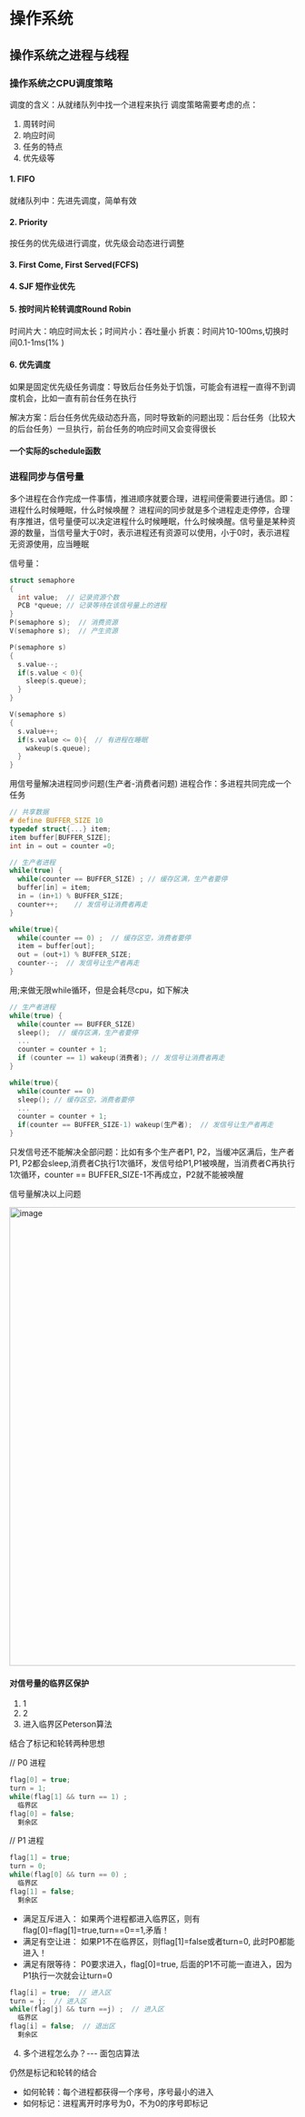 # 操作系统
## 操作系统之进程与线程
### 操作系统之CPU调度策略
调度的含义：从就绪队列中找一个进程来执行
调度策略需要考虑的点：
1. 周转时间
2. 响应时间
3. 任务的特点
4. 优先级等
#### 1. FIFO
就绪队列中：先进先调度，简单有效
#### 2. Priority
按任务的优先级进行调度，优先级会动态进行调整
#### 3. First Come, First Served(FCFS)
#### 4. SJF 短作业优先
#### 5. 按时间片轮转调度Round Robin
时间片大：响应时间太长；时间片小：吞吐量小
折衷：时间片10-100ms,切换时间0.1-1ms(1% )
#### 6. 优先调度
如果是固定优先级任务调度：导致后台任务处于饥饿，可能会有进程一直得不到调度机会，比如一直有前台任务在执行

解决方案：后台任务优先级动态升高，同时导致新的问题出现：后台任务（比较大的后台任务）一旦执行，前台任务的响应时间又会变得很长

#### 一个实际的schedule函数

### 进程同步与信号量
多个进程在合作完成一件事情，推进顺序就要合理，进程间便需要进行通信。即：进程什么时候睡眠，什么时候唤醒？
进程间的同步就是多个进程走走停停，合理有序推进，信号量便可以决定进程什么时候睡眠，什么时候唤醒。信号量是某种资源的数量，当信号量大于0时，表示进程还有资源可以使用，小于0时，表示进程无资源使用，应当睡眠

信号量：
```C
struct semaphore
{
  int value;  // 记录资源个数
  PCB *queue; // 记录等待在该信号量上的进程
}
P(semaphore s);  // 消费资源
V(semaphore s);  // 产生资源

P(semaphore s) 
{
  s.value--;
  if(s.value < 0){
    sleep(s.queue);
  }
}

V(semaphore s)
{
  s.value++;
  if(s.value <= 0){  // 有进程在睡眠
    wakeup(s.queue);
  }
}
```

用信号量解决进程同步问题(生产者-消费者问题)
进程合作：多进程共同完成一个任务
```C
// 共享数据
# define BUFFER_SIZE 10
typedef struct{...} item;
item buffer[BUFFER_SIZE];
int in = out = counter =0;
```

```C
// 生产者进程
while(true) {
  while(counter == BUFFER_SIZE) ; // 缓存区满，生产者要停
  buffer[in] = item;
  in = (in+1) % BUFFER_SIZE;
  counter++;    // 发信号让消费者再走
}
```
```C
while(true){
  while(counter == 0) ;  // 缓存区空，消费者要停
  item = buffer[out];
  out = (out+1) % BUFFER_SIZE;
  counter--;  // 发信号让生产者再走
}
```
用;来做无限while循环，但是会耗尽cpu，如下解决
```C
// 生产者进程
while(true) {
  while(counter == BUFFER_SIZE) 
  sleep();  // 缓存区满，生产者要停
  ...
  counter = counter + 1;    
  if (counter == 1) wakeup(消费者); // 发信号让消费者再走
}
```
```C
while(true){
  while(counter == 0)
  sleep(); // 缓存区空，消费者要停
  ...
  counter = counter + 1;  
  if(counter == BUFFER_SIZE-1) wakeup(生产者);  // 发信号让生产者再走
}
```
只发信号还不能解决全部问题：比如有多个生产者P1, P2，当缓冲区满后，生产者P1, P2都会sleep,消费者C执行1次循环，发信号给P1,P1被唤醒，当消费者C再执行1次循环，counter == BUFFER_SIZE-1不再成立，P2就不能被唤醒

信号量解决以上问题

<img width="808" alt="image" src="https://user-images.githubusercontent.com/29672091/202977564-fc424579-9b96-49c2-a7c2-e1cbbb278281.png">

#### 对信号量的临界区保护
1. 1
2. 2
3. 进入临界区Peterson算法

结合了标记和轮转两种思想

// P0 进程
```C
flag[0] = true;
turn = 1;
while(flag[1] && turn == 1) ;
  临界区
flag[0] = false;
  剩余区
```
// P1 进程
```C
flag[1] = true;
turn = 0;
while(flag[0] && turn == 0) ;
  临界区
flag[1] = false;
  剩余区
```
- 满足互斥进入：
  如果两个进程都进入临界区，则有flag[0]=flag[1]=true,turn==0==1,矛盾！
- 满足有空让进：
  如果P1不在临界区，则flag[1]=false或者turn=0, 此时P0都能进入！
- 满足有限等待：
  P0要求进入，flag[0]=true, 后面的P1不可能一直进入，因为P1执行一次就会让turn=0

```C
flag[i] = true;  // 进入区
turn = j;  // 进入区
while(flag[j] && turn ==j) ;  // 进入区
  临界区
flag[i] = false;  // 退出区
  剩余区
```
4. 多个进程怎么办？--- 面包店算法

仍然是标记和轮转的结合
- 如何轮转：每个进程都获得一个序号，序号最小的进入
- 如何标记：进程离开时序号为0，不为0的序号即标记
